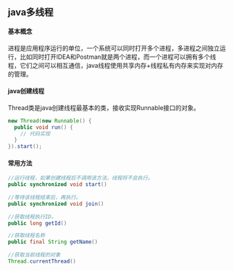 ## java多线程

#### 基本概念	
​	进程是应用程序运行的单位，一个系统可以同时打开多个进程，多进程之间独立运行，比如同时打开IDEA和Postman就是两个进程，而一个进程可以拥有多个线程，它们之间可以相互通信，java线程使用共享内存+线程私有内存来实现对内存的管理。

#### java创建线程	

Thread类是java创建线程最基本的类，接收实现Runnable接口的对象。

```` java
new Thread(new Runnable() {
  public void run() {
    // 代码实现
  }
}).start();
````

#### 常用方法

```` java
//运行线程，如果创建线程后不调用该方法，线程将不会执行。
public synchronized void start()
  
//等待该线程结束后，再执行。
public synchronized void join()
  
//获取线程执行ID。
public long getId()

//获取线程名称
public final String getName()
  
//获取当前线程的对象
Thread.currentThread()
````

